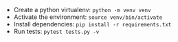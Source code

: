 - Create a python virtualenv: `python -m venv venv`
- Activate the environment: `source venv/bin/activate`
- Install dependencies: `pip install -r requirements.txt`
- Run tests: `pytest tests.py -v`